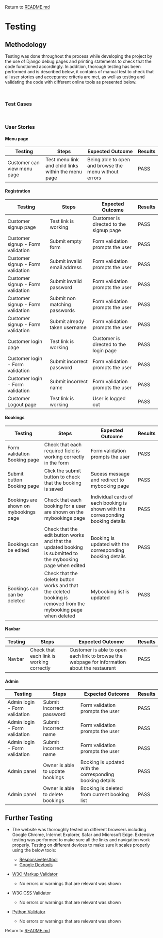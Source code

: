 Return to [README.md](/README.md)  

# Testing  

## Methodology  
Testing was done throughout the process while developing the project by the use of Django debug pages and printing statements to check that the code functioned accordingly. In addition, thorough testing has been performed and is described below, it contains of manual test to check that all user stories and acceptance criteria are met, as well as testing and validating the code with different online tools as presented below.  

&nbsp;

### Test Cases  
&nbsp;
### User Stories

#### Menu page
| Testing  | Steps | Expected Outcome | Results |  
| - | - | - | - |
| Customer can view menu page | Test menu link and child links within the menu page | Being able to open and browse the menu without errors | PASS |

#### Registration 
| Testing  | Steps | Expected Outcome | Results |  
| - | - | - | - |
| Customer signup page | Test link is working | Customer is directed to the signup page | PASS |
| Customer signup - Form validation | Submit empty form | Form validation prompts the user | PASS |
| Customer signup - Form validation | Submit invalid email address | Form validation prompts the user | PASS |
| Customer signup - Form validation | Submit invalid password | Form validation prompts the user | PASS |
| Customer signup - Form validation | Submit non matching passwords | Form validation prompts the user | PASS |
| Customer signup - Form validation | Submit already taken username | Form validation prompts the user | PASS |
| Customer login page | Test link is working | Customer is directed to the login page | PASS |
| Customer login - Form validation | Submit incorrect password | Form validation prompts the user | PASS |
| Customer login - Form validation | Submit incorrect name | Form validation prompts the user | PASS |
| Customer Logout page | Test link is working | User is logged out | PASS |

#### Bookings 
| Testing  | Steps | Expected Outcome | Results |  
| - | - | - | - |
| Form validation Booking page | Check that each required field is working correctly in the form | Form validation prompts the user | PASS |
| Submit button Booking page | Click the submit button to check that the booking is saved | Sucess message and redirect to mybooking page | PASS |
| Bookings are shown on mybookings page | Check that each booking for a user are shown on the mybookings page | Individual cards of each booking is shown with the corresponding booking details | PASS |
| Bookings can be edited | Check that the edit button works and that the updated booking is submitted to the mybooking page when edited | Booking is updated with the corresponding booking details | PASS |
| Bookings can can be deleted | Check that the delete button works and that the deleted booking is removed from the mybooking page when deleted | Mybooking list is updated | PASS |

#### Navbar
| Testing  | Steps | Expected Outcome | Results |  
| - | - | - | - |
| Navbar | Check that each link is working correctly | Customer is able to open each link to browse the webpage for information about the restaurant | PASS |

#### Admin
| Testing  | Steps | Expected Outcome | Results |  
| - | - | - | - |
| Admin login - Form validation | Submit incorrect password | Form validation prompts the user | PASS |
| Admin login - Form validation | Submit incorrect name | Form validation prompts the user | PASS |
| Admin login - Form validation | Submit incorrect name | Form validation prompts the user | PASS |
| Admin panel | Owner is able to update bookings | Booking is updated with the corresponding booking details | PASS |
| Admin panel | Owner is able to delete bookings | Booking is deleted from current booking list | PASS |


## Further Testing
-   The website was thoroughly tested on different browsers including Google Chrome, Internet Explorer, Safar and Microsoft Edge. Extensive testing was performed to make sure all the links and navigation work properly. Testing on different devices to make sure it scales properly using the below tools:  
    -   [Responsivetesttool](http://responsivetesttool.com/)
    -   [Google Devtools](https://developer.chrome.com/docs/devtools/open/)  
  

-   [W3C Markup Validator](https://validator.w3.org/nu/) 
    - No errors or warnings that are relevant was shown 

-   [W3C CSS Validator](https://jigsaw.w3.org/css-validator/) 
    - No errors or warnings that are relevant was shown 

-   [Python Validator](https://extendsclass.com/python-tester.html#:~:text=To%20check%20your%20code%2C%20you,use%20this%20python%20checker%20tool.) 
    - No errors or warnings that are relevant was shown 



Return to [README.md](/README.md)